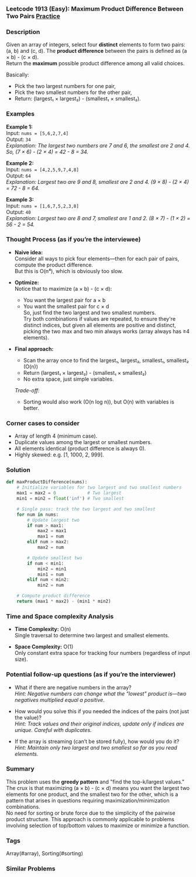 ### Leetcode 1913 (Easy): Maximum Product Difference Between Two Pairs [Practice](https://leetcode.com/problems/maximum-product-difference-between-two-pairs)

### Description  
Given an array of integers, select four **distinct** elements to form two pairs: (a, b) and (c, d). The **product difference** between the pairs is defined as (a × b) - (c × d).  
Return the **maximum** possible product difference among all valid choices.

Basically:  
- Pick the two largest numbers for one pair,
- Pick the two smallest numbers for the other pair,
- Return: (largest₁ × largest₂) - (smallest₁ × smallest₂).

### Examples  

**Example 1:**  
Input: `nums = [5,6,2,7,4]`  
Output: `34`  
*Explanation: The largest two numbers are 7 and 6, the smallest are 2 and 4. So, (7 × 6) - (2 × 4) = 42 - 8 = 34.*

**Example 2:**  
Input: `nums = [4,2,5,9,7,4,8]`  
Output: `64`  
*Explanation: Largest two are 9 and 8, smallest are 2 and 4. (9 × 8) - (2 × 4) = 72 - 8 = 64.*

**Example 3:**  
Input: `nums = [1,6,7,5,2,3,8]`  
Output: `40`  
*Explanation: Largest two are 8 and 7, smallest are 1 and 2. (8 × 7) - (1 × 2) = 56 - 2 = 54.*

### Thought Process (as if you’re the interviewee)  

- **Naive idea:**  
  Consider all ways to pick four elements—then for each pair of pairs, compute the product difference.  
  But this is O(n⁴), which is obviously too slow.

- **Optimize:**  
  Notice that to maximize (a × b) - (c × d):  
  - You want the largest pair for a × b  
  - You want the smallest pair for c × d  
  So, just find the two largest and two smallest numbers.  
  Try both combinations if values are repeated, to ensure they're distinct indices, but given all elements are positive and distinct, picking the two max and two min always works (array always has ≥4 elements).

- **Final approach:**  
  - Scan the array once to find the largest₁, largest₂, smallest₁, smallest₂ (O(n))
  - Return (largest₁ × largest₂) - (smallest₁ × smallest₂)
  - No extra space, just simple variables.

  *Trade-off:*  
  - Sorting would also work (O(n log n)), but O(n) with variables is better.

### Corner cases to consider  
- Array of length 4 (minimum case).
- Duplicate values among the largest or smallest numbers.
- All elements identical (product difference is always 0).
- Highly skewed: e.g. [1, 1000, 2, 999].

### Solution

```python
def maxProductDifference(nums):
    # Initialize variables for two largest and two smallest numbers
    max1 = max2 = 0            # Two largest
    min1 = min2 = float('inf') # Two smallest

    # Single pass: track the two largest and two smallest
    for num in nums:
        # Update largest two
        if num > max1:
            max2 = max1
            max1 = num
        elif num > max2:
            max2 = num

        # Update smallest two
        if num < min1:
            min2 = min1
            min1 = num
        elif num < min2:
            min2 = num

    # Compute product difference
    return (max1 * max2) - (min1 * min2)
```

### Time and Space complexity Analysis  

- **Time Complexity:** O(n)  
  Single traversal to determine two largest and smallest elements.

- **Space Complexity:** O(1)  
  Only constant extra space for tracking four numbers (regardless of input size).

### Potential follow-up questions (as if you’re the interviewer)  

- What if there are negative numbers in the array?  
  *Hint: Negative numbers can change what the "lowest" product is—two negatives multiplied equal a positive.*

- How would you solve this if you needed the indices of the pairs (not just the value)?  
  *Hint: Track values and their original indices, update only if indices are unique. Careful with duplicates.*

- If the array is streaming (can’t be stored fully), how would you do it?  
  *Hint: Maintain only two largest and two smallest so far as you read elements.*

### Summary
This problem uses the **greedy pattern** and "find the top-k/largest values."  
The crux is that maximizing (a × b) - (c × d) means you want the largest two elements for one product, and the smallest two for the other, which is a pattern that arises in questions requiring maximization/minimization combinations.  
No need for sorting or brute force due to the simplicity of the pairwise product structure. This approach is commonly applicable to problems involving selection of top/bottom values to maximize or minimize a function.

### Tags
Array(#array), Sorting(#sorting)

### Similar Problems
